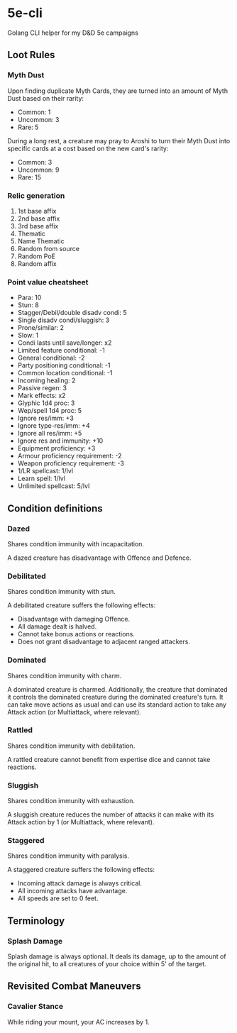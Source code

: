 # 5e-cli
Golang CLI helper for my D&amp;D 5e campaigns

## Loot Rules

### Myth Dust

Upon finding duplicate Myth Cards, they are turned into an amount of Myth Dust based on their rarity:
- Common: 1
- Uncommon: 3
- Rare: 5

During a long rest, a creature may pray to Aroshi to turn their Myth Dust into specific cards at a cost based on the new card's rarity:
- Common: 3
- Uncommon: 9
- Rare: 15

### Relic generation

1. 1st base affix
2. 2nd base affix
3. 3rd base affix
4. Thematic
5. Name Thematic
6. Random from source
7. Random PoE
8. Random affix

### Point value cheatsheet

- Para: 10
- Stun: 8
- Stagger/Debil/double disadv condi: 5
- Single disadv condi/sluggish: 3
- Prone/similar: 2
- Slow: 1
- Condi lasts until save/longer: x2
- Limited feature conditional: -1
- General conditional: -2
- Party positioning conditional: -1
- Common location conditional: -1
- Incoming healing: 2
- Passive regen: 3
- Mark effects: x2
- Glyphic 1d4 proc: 3
- Wep/spell 1d4 proc: 5
- Ignore res/imm: +3
- Ignore type-res/imm: +4
- Ignore all res/imm: +5
- Ignore res and immunity: +10
- Equipment proficiency: +3
- Armour proficiency requirement: -2
- Weapon proficiency requirement: -3
- 1/LR spellcast: 1/lvl
- Learn spell: 1/lvl
- Unlimited spellcast: 5/lvl

## Condition definitions

### Dazed

Shares condition immunity with incapacitation.

A dazed creature has disadvantage with Offence and Defence.

### Debilitated

Shares condition immunity with stun.

A debilitated creature suffers the following effects:
- Disadvantage with damaging Offence.
- All damage dealt is halved.
- Cannot take bonus actions or reactions.
- Does not grant disadvantage to adjacent ranged attackers.

### Dominated

Shares condition immunity with charm.

A dominated creature is charmed. Additionally, the creature that dominated it controls the dominated creature during the dominated creature's turn. It can take move actions as usual and can use its standard action to take any Attack action (or Multiattack, where relevant).

### Rattled

Shares condition immunity with debilitation.

A rattled creature cannot benefit from expertise dice and cannot take reactions.

### Sluggish

Shares condition immunity with exhaustion.

A sluggish creature reduces the number of attacks it can make with its Attack action by 1 (or Multiattack, where relevant).

### Staggered

Shares condition immunity with paralysis.

A staggered creature suffers the following effects:
- Incoming attack damage is always critical.
- All incoming attacks have advantage.
- All speeds are set to 0 feet.

## Terminology

### Splash Damage

Splash damage is always optional. It deals its damage, up to the amount of the original hit, to all creatures of your choice within 5' of the target.

## Revisited Combat Maneuvers

### Cavalier Stance

While riding your mount, your AC increases by 1.